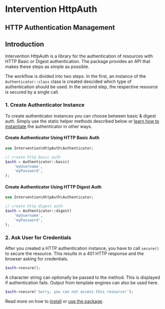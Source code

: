 # Intervention HttpAuth
## HTTP Authentication Management

## Introduction

Intervention HttpAuth is a library for the authentication of resources with
HTTP Basic or Digest authentication. The package provides an API that makes
these steps as simple as possible.

The workflow is divided into two steps. In the first, an instance of the
`Authenticator::class` class is created descided which type of authentication
should be used. In the second step, the respective resource is secured by a
single call.

### 1. Create Authenticator Instance

To create authenticator instances you can choose between basic & digest auth.
Simply use the static helper methods described below or [learn how to
instantiate](/v5/api/authenticator) the authenticator in other ways.

#### Create Authenticator Using HTTP Basic Auth

```php
use Intervention\HttpAuth\Authenticator;

// create http basic auth
$auth = Authenticator::basic(
    'myUsername',
    'myPassword',
);
```

#### Create Authenticator Using HTTP Digest Auth

```php
use Intervention\HttpAuth\Authenticator;

// create http digest auth
$auth = Authenticator::digest(
    'myUsername',
    'myPassword',
);
```

### 2. Ask User for Credentials

After you created a HTTP authentication instance, you have to call `secure()`
to secure the resource. This results in a 401 HTTP response and the browser
asking for credentials.

```php
$auth->secure();
```

A character string can optionally be passed to the method. This is displayed if
authentication fails. Output from template engines can also be used here.

```php
$auth->secure('Sorry, you can not access this resource!');
```

Read more on how to [install](/v5/introduction/installation) or [use the package](/v5/api/authenticator).
